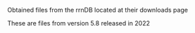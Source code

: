 Obtained files from the rrnDB located at their downloads page 

These are files from version 5.8 released in 2022
